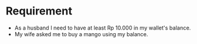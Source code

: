 # Requirement

- As a husband I need to have at least Rp 10.000 in my wallet's balance.
- My wife asked me to buy a mango using my balance.
